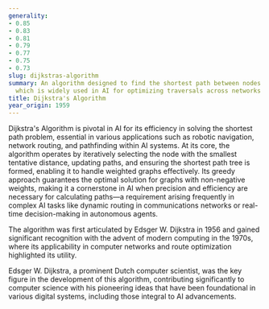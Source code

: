 ```yaml
---
generality:
- 0.85
- 0.83
- 0.81
- 0.79
- 0.77
- 0.75
- 0.73
slug: dijkstras-algorithm
summary: An algorithm designed to find the shortest path between nodes in a graph,
  which is widely used in AI for optimizing traversals across networks and structures.
title: Dijkstra's Algorithm
year_origin: 1959
---
```


Dijkstra's Algorithm is pivotal in AI for its efficiency in solving the shortest path problem, essential in various applications such as robotic navigation, network routing, and pathfinding within AI systems. At its core, the algorithm operates by iteratively selecting the node with the smallest tentative distance, updating paths, and ensuring the shortest path tree is formed, enabling it to handle weighted graphs effectively. Its greedy approach guarantees the optimal solution for graphs with non-negative weights, making it a cornerstone in AI when precision and efficiency are necessary for calculating paths—a requirement arising frequently in complex AI tasks like dynamic routing in communications networks or real-time decision-making in autonomous agents.

The algorithm was first articulated by Edsger W. Dijkstra in 1956 and gained significant recognition with the advent of modern computing in the 1970s, where its applicability in computer networks and route optimization highlighted its utility.

Edsger W. Dijkstra, a prominent Dutch computer scientist, was the key figure in the development of this algorithm, contributing significantly to computer science with his pioneering ideas that have been foundational in various digital systems, including those integral to AI advancements.